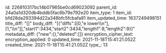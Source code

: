 id: 226810317bc14b07965be0cd69023092
parent_id: 24a0a1d320db4bddb5fac6b79e792e20
item_type: 1
item_id: bfd28da293394d22a348bfc5fcbafa81
item_updated_time: 1637249498151
title_diff: "[]"
body_diff: "[{\"diffs\":[[0,\"e lower\\\n\"],[1,\"\\\n\"]],\"start1\":3434,\"start2\":3434,\"length1\":8,\"length2\":9}]"
metadata_diff: {"new":{},"deleted":[]}
encryption_cipher_text: 
encryption_applied: 0
updated_time: 2021-11-18T15:41:21.052Z
created_time: 2021-11-18T15:41:21.052Z
type_: 13